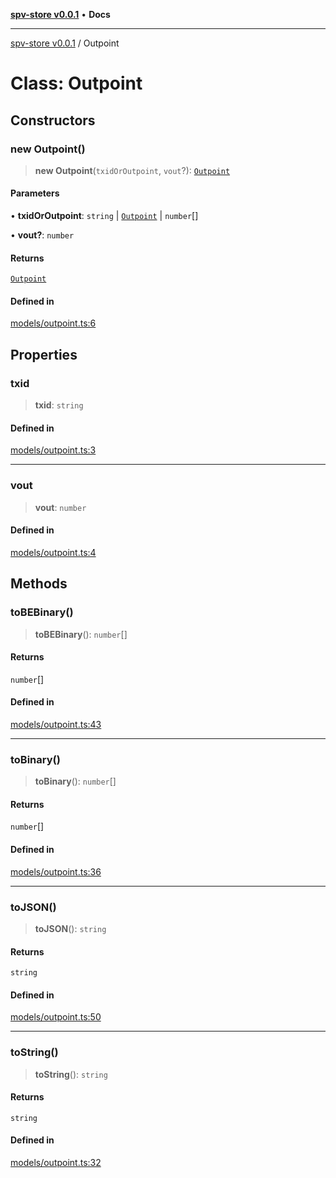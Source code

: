 [**spv-store v0.0.1**](../README.md) • **Docs**

***

[spv-store v0.0.1](../globals.md) / Outpoint

# Class: Outpoint

## Constructors

### new Outpoint()

> **new Outpoint**(`txidOrOutpoint`, `vout`?): [`Outpoint`](Outpoint.md)

#### Parameters

• **txidOrOutpoint**: `string` \| [`Outpoint`](Outpoint.md) \| `number`[]

• **vout?**: `number`

#### Returns

[`Outpoint`](Outpoint.md)

#### Defined in

[models/outpoint.ts:6](https://github.com/shruggr/ts-casemod-spv/blob/dc142b85a7bc32ae7c572ff1fa62fa3ec80b91ea/src/models/outpoint.ts#L6)

## Properties

### txid

> **txid**: `string`

#### Defined in

[models/outpoint.ts:3](https://github.com/shruggr/ts-casemod-spv/blob/dc142b85a7bc32ae7c572ff1fa62fa3ec80b91ea/src/models/outpoint.ts#L3)

***

### vout

> **vout**: `number`

#### Defined in

[models/outpoint.ts:4](https://github.com/shruggr/ts-casemod-spv/blob/dc142b85a7bc32ae7c572ff1fa62fa3ec80b91ea/src/models/outpoint.ts#L4)

## Methods

### toBEBinary()

> **toBEBinary**(): `number`[]

#### Returns

`number`[]

#### Defined in

[models/outpoint.ts:43](https://github.com/shruggr/ts-casemod-spv/blob/dc142b85a7bc32ae7c572ff1fa62fa3ec80b91ea/src/models/outpoint.ts#L43)

***

### toBinary()

> **toBinary**(): `number`[]

#### Returns

`number`[]

#### Defined in

[models/outpoint.ts:36](https://github.com/shruggr/ts-casemod-spv/blob/dc142b85a7bc32ae7c572ff1fa62fa3ec80b91ea/src/models/outpoint.ts#L36)

***

### toJSON()

> **toJSON**(): `string`

#### Returns

`string`

#### Defined in

[models/outpoint.ts:50](https://github.com/shruggr/ts-casemod-spv/blob/dc142b85a7bc32ae7c572ff1fa62fa3ec80b91ea/src/models/outpoint.ts#L50)

***

### toString()

> **toString**(): `string`

#### Returns

`string`

#### Defined in

[models/outpoint.ts:32](https://github.com/shruggr/ts-casemod-spv/blob/dc142b85a7bc32ae7c572ff1fa62fa3ec80b91ea/src/models/outpoint.ts#L32)
